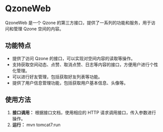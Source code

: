 # QzoneWeb

QzoneWeb 是一个 Qzone 的第三方接口，提供了一系列的功能和服务，用于访问和管理 Qzone 空间的内容。

## 功能特点

- 提供了访问 Qzone 的接口，可以实现对空间内容的读取等操作。
- 支持获取空间动态、点赞、取消点赞、日志等内容的接口，方便用户进行个性化管理。
- 可以进行好友管理，包括获取好友列表等功能。
- 提供了用户信息管理功能，包括获取用户基本信息、头像等。

## 使用方法
1. **接口调用：** 根据接口文档，使用相应的 HTTP 请求调用接口，传入参数进行操作。
2. **运行：** mvn tomcat7:run

<!-- 
3. **处理响应：** 处理接口返回的 JSON 格式数据，根据需求进行解析和处理。

## 示例


-->

